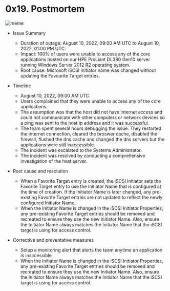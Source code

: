# 0x19. Postmortem

![meme](https://github.com/Ojieide/alx-system_engineering-devops/assets/47607681/731cf4c6-55f7-472c-a690-fee8d55609fd)

* Issue Summary
  * Duration of outage: August 10, 2022, 09:00 AM UTC to August 10, 2022, 01:00 PM UTC.
  * Impact: 100% of users were unable to access any of the core applications hosted on our
    HPE ProLiant DL380 Gen10 server running Windows Server 2012 R2 operating system.
  * Root cause: Microsoft iSCSI Initiator name was changed without updating the Favourite
    Target entries.
	
* Timeline
  * August 10, 2022, 09:00 AM UTC.
  * Users complained that they were unable to access any of the core applications.
  * The assumption was that the host did not have internet access and could not communicate
    with other computers or network devices so a ping was sent to the host ip address and
    it was successful.
  * The team spent several hours debugging the issue. They restarted the internet connection,
    cleared the broswer cache, disabled the firewall, flushed the dns cache and changed the
    dns servers but the applications were still inaccessible.
  * The incident was escalated to the Systems Administrator.
  * The incident was resolved by conducting a comprehensive investigation of the host server.
  
* Root cause and resolution
  * When a Favorite Target entry is created, the iSCSI Initiator sets the Favorite Target
    entry to use the Initiator Name that is configured at the time of creation. If the
    Initiator Name is later changed, any pre-existing Favorite Target entries are not
    updated to reflect the newly configured Initiator Name.
  * When the Initiator Name is changed in the iSCSI Initiator Properties, any pre-existing
    Favorite Target entries should be removed and recreated to ensure they use the new
    Initiator Name. Also, ensure the Initiator Name always matches the Initiator Name that
    the iSCSI target is using for access control.

* Corrective and preventative measures
  * Setup a monitoring alert that alerts the team anytime an application is inaccessible.
  * When the Initiator Name is changed in the iSCSI Initiator Properties, any pre-existing
    Favorite Target entries should be removed and recreated to ensure they use the new
    Initiator Name. Also, ensure the Initiator Name always matches the Initiator Name that
    the iSCSI target is using for access control.

